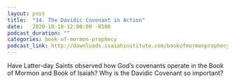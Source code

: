 ```yaml
---
layout: post
title:  "14. The Davidic Covenant in Action"
date:   2020-10-18-12:00:00 -0500
podcast_duration: ""
categories: book-of-mormon-prophecy
podcast_link: http://downloads.isaiahinstitute.com/bookofmormonprophecypodcast/Episode_14_v1.mp3
---
```

Have Latter-day Saints observed how God’s covenants operate in the Book of Mormon and Book of Isaiah? Why is the Davidic Covenant so important?
